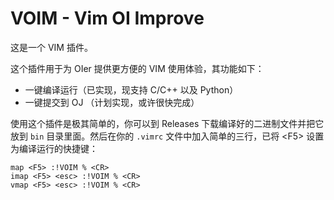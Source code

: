 # VOIM - Vim OI Improve

这是一个 VIM 插件。

这个插件用于为 OIer 提供更方便的 VIM 使用体验，其功能如下：

- 一键编译运行（已实现，现支持 C/C++ 以及 Python）
- 一键提交到 OJ （计划实现，或许很快完成）

使用这个插件是极其简单的，你可以到 Releases 下载编译好的二进制文件并把它放到 `bin` 目录里面。然后在你的 `.vimrc` 文件中加入简单的三行，已将 \<F5\> 设置为编译运行的快捷键：

```vimrc
map <F5> :!VOIM % <CR>
imap <F5> <esc> :!VOIM % <CR>
vmap <F5> <esc> :!VOIM % <CR>
```


